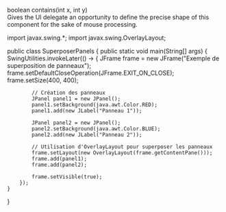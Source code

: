 boolean 	contains​(int x, int y) 	
Gives the UI delegate an opportunity to define the precise shape of this component for the sake of mouse processing.


import javax.swing.*;
import javax.swing.OverlayLayout;

public class SuperposerPanels {
    public static void main(String[] args) {
        SwingUtilities.invokeLater(() -> {
            JFrame frame = new JFrame("Exemple de superposition de panneaux");
            frame.setDefaultCloseOperation(JFrame.EXIT_ON_CLOSE);
            frame.setSize(400, 400);

            // Création des panneaux
            JPanel panel1 = new JPanel();
            panel1.setBackground(java.awt.Color.RED);
            panel1.add(new JLabel("Panneau 1"));

            JPanel panel2 = new JPanel();
            panel2.setBackground(java.awt.Color.BLUE);
            panel2.add(new JLabel("Panneau 2"));

            // Utilisation d'OverlayLayout pour superposer les panneaux
            frame.setLayout(new OverlayLayout(frame.getContentPane()));
            frame.add(panel1);
            frame.add(panel2);

            frame.setVisible(true);
        });
    }
}

